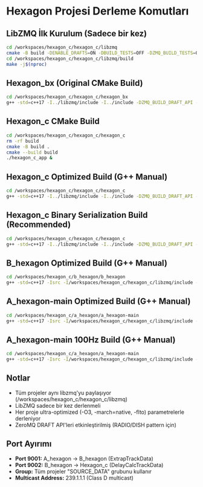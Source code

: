 # Hexagon Projesi Derleme Komutları

## LibZMQ İlk Kurulum (Sadece bir kez)
```bash
cd /workspaces/hexagon_c/hexagon_c/libzmq
cmake -B build -DENABLE_DRAFTS=ON -DBUILD_TESTS=OFF -DZMQ_BUILD_TESTS=OFF
cd /workspaces/hexagon_c/hexagon_c/libzmq/build
make -j$(nproc)
```

## Hexagon_bx (Original CMake Build)
```bash
cd /workspaces/hexagon_c/hexagon_c/hexagon_bx
g++ -std=c++17 -I../libzmq/include -I../include -DZMQ_BUILD_DRAFT_API -pthread -O3 -march=native -mtune=native -flto -ffast-math -DNDEBUG src/application/main.cpp src/adapters/outgoing/zeromq/ZeroMQRadioPublisher.cpp ../libzmq/build/lib/libzmq.a -lsodium -lrt -lgnutls -o hat_b_app_radio_optimized
```

## Hexagon_c CMake Build
```bash
cd /workspaces/hexagon_c/hexagon_c/hexagon_c
rm -rf build
cmake -B build .
cmake --build build
./hexagon_c_app &
```

## Hexagon_c Optimized Build (G++ Manual)
```bash
cd /workspaces/hexagon_c/hexagon_c/hexagon_c
g++ -std=c++17 -I../libzmq/include -I../include -DZMQ_BUILD_DRAFT_API -pthread -O3 -march=native -mtune=native -flto -ffast-math -DNDEBUG src/application/main.cpp src/adapters/incoming/zeromq/ZeroMQDishTrackDataSubscriber.cpp src/adapters/incoming/zeromq/ZeroMQTrackDataSubscriber.cpp src/adapters/outgoing/zeromq/ZeroMQTrackDataPublisher.cpp src/adapters/outgoing/zeromq/ZeroMQRadioTrackDataPublisher.cpp src/domain/model/FinalCalcDelayData.cpp src/domain/model/DelayCalcTrackData.cpp src/domain/logic/TrackDataProcessor.cpp ../libzmq/build/lib/libzmq.a -lsodium -lrt -lgnutls -o hexagon_c_app_optimized
```

## Hexagon_c Binary Serialization Build (Recommended)
```bash
cd /workspaces/hexagon_c/hexagon_c/hexagon_c
g++ -std=c++17 -I../libzmq/include -I../include -DZMQ_BUILD_DRAFT_API -pthread -O3 -march=native -mtune=native -flto -ffast-math -DNDEBUG src/application/main.cpp src/domain/model/DelayCalcTrackData.cpp src/domain/model/FinalCalcTrackData.cpp src/domain/logic/TrackDataProcessor.cpp ../libzmq/build/lib/libzmq.a -lsodium -lrt -lgnutls -o hexagon_c_app_binary_optimized
```

## B_hexagon Optimized Build (G++ Manual)
```bash
cd /workspaces/hexagon_c/b_hexagon/b_hexagon
g++ -std=c++17 -Isrc -I/workspaces/hexagon_c/hexagon_c/libzmq/include -I/workspaces/hexagon_c/hexagon_c/include -DZMQ_BUILD_DRAFT_API -pthread -O3 -march=native -mtune=native -flto -ffast-math -DNDEBUG src/application/main.cpp src/common/JsonConfigReader.cpp src/messaging/messaging.cpp src/messaging/ContractManager.cpp src/adapters/incoming/ZeroMQDataHandler.cpp src/adapters/outgoing/ZeroMQDataSender.cpp src/domain/model/TrackData.cpp src/domain/model/DelayCalculatedTrackData.cpp src/domain/logic/CalculatorService.cpp /workspaces/hexagon_c/hexagon_c/libzmq/build/lib/libzmq.a -lsodium -lrt -lgnutls -o b_hexagon_app_optimized
```

## A_hexagon-main Optimized Build (G++ Manual)
```bash
cd /workspaces/hexagon_c/a_hexagon/a_hexagon-main
g++ -std=c++17 -Isrc -I/workspaces/hexagon_c/hexagon_c/libzmq/include -I/workspaces/hexagon_c/hexagon_c/include -DZMQ_BUILD_DRAFT_API -pthread -O3 -march=native -mtune=native -flto -ffast-math -DNDEBUG src/application/main.cpp src/adapters/outgoing/ZeroMQExtrapTrackDataAdapter.cpp src/utilities/JsonConfigParser.cpp src/domain/ports/incoming/TrackDataIncomingPort.cpp src/domain/model/ExtrapTrackData.cpp src/domain/model/TrackData.cpp src/domain/logic/TrackDataExtrapolator.cpp src/domain/ports/outgoing/TrackDataOutgoingPort.cpp /workspaces/hexagon_c/hexagon_c/libzmq/build/lib/libzmq.a -lsodium -lrt -lgnutls -o a_hexagon_app_optimized
```

## A_hexagon-main 100Hz Build (G++ Manual)
```bash
cd /workspaces/hexagon_c/a_hexagon/a_hexagon-main
g++ -std=c++17 -Isrc -I/workspaces/hexagon_c/hexagon_c/libzmq/include -I/workspaces/hexagon_c/hexagon_c/include -DZMQ_BUILD_DRAFT_API -pthread -O3 -march=native -mtune=native -flto -ffast-math -DNDEBUG src/application/main.cpp src/adapters/outgoing/ZeroMQExtrapTrackDataAdapter.cpp src/utilities/JsonConfigParser.cpp src/domain/ports/incoming/TrackDataIncomingPort.cpp src/domain/model/ExtrapTrackData.cpp src/domain/model/TrackData.cpp src/domain/logic/TrackDataExtrapolator.cpp src/domain/ports/outgoing/TrackDataOutgoingPort.cpp /workspaces/hexagon_c/hexagon_c/libzmq/build/lib/libzmq.a -lsodium -lrt -lgnutls -o a_hexagon_app_100hz
```

## Notlar
- Tüm projeler aynı libzmq'yu paylaşıyor (/workspaces/hexagon_c/hexagon_c/libzmq)
- LibZMQ sadece bir kez derlenmeli
- Her proje ultra-optimized (-O3, -march=native, -flto) parametrelerle derleniyor
- ZeroMQ DRAFT API'leri etkinleştirilmiş (RADIO/DISH pattern için)

## Port Ayırımı
- **Port 9001:** A_hexagon → B_hexagon (ExtrapTrackData)
- **Port 9002:** B_hexagon → Hexagon_c (DelayCalcTrackData)
- **Group:** Tüm projeler "SOURCE_DATA" grubunu kullanır
- **Multicast Address:** 239.1.1.1 (Class D multicast)